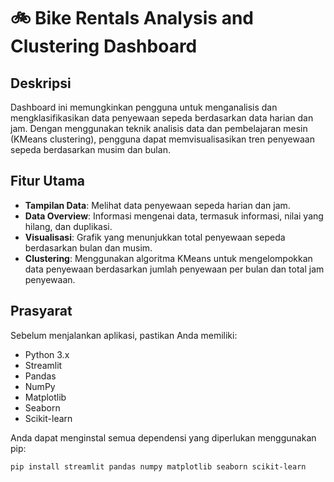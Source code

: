 # 🚲 Bike Rentals Analysis and Clustering Dashboard

## Deskripsi

Dashboard ini memungkinkan pengguna untuk menganalisis dan mengklasifikasikan data penyewaan sepeda berdasarkan data harian dan jam. Dengan menggunakan teknik analisis data dan pembelajaran mesin (KMeans clustering), pengguna dapat memvisualisasikan tren penyewaan sepeda berdasarkan musim dan bulan.

## Fitur Utama

- **Tampilan Data**: Melihat data penyewaan sepeda harian dan jam.
- **Data Overview**: Informasi mengenai data, termasuk informasi, nilai yang hilang, dan duplikasi.
- **Visualisasi**: Grafik yang menunjukkan total penyewaan sepeda berdasarkan bulan dan musim.
- **Clustering**: Menggunakan algoritma KMeans untuk mengelompokkan data penyewaan berdasarkan jumlah penyewaan per bulan dan total jam penyewaan.

## Prasyarat

Sebelum menjalankan aplikasi, pastikan Anda memiliki:

- Python 3.x
- Streamlit
- Pandas
- NumPy
- Matplotlib
- Seaborn
- Scikit-learn

Anda dapat menginstal semua dependensi yang diperlukan menggunakan pip:

```bash
pip install streamlit pandas numpy matplotlib seaborn scikit-learn
